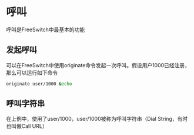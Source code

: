 # 呼叫
呼叫是FreeSwitch中最基本的功能
## 发起呼叫
可以在FreeSwitch中使用originate命令发起一次呼叫。假设用户1000已经注册，那么可以运行如下命令
```bash
originate user/1000 &echo
```
## 呼叫字符串
在上例中，使用了user/1000，user/1000被称为呼叫字符串（Dial String，有时也叫做Call URL）
